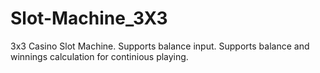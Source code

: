 # Slot-Machine_3X3
3x3 Casino Slot Machine. Supports balance input. Supports balance and winnings calculation for continious playing.
